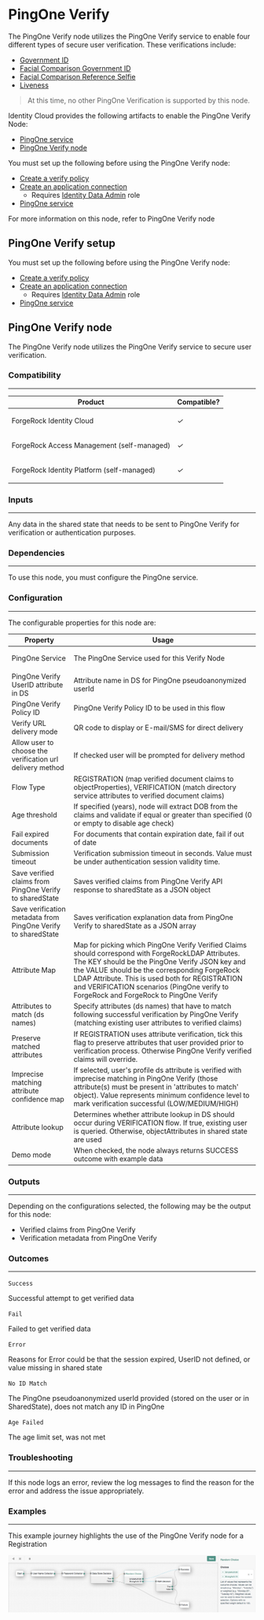 <!--
 * This code is to be used exclusively in connection with Ping Identity Corporation software or services. Ping Identity Corporation only offers such software or services to legal entities who have entered into a binding license agreement with Ping Identity Corporation.
 *
 * Copyright 2024 Ping Identity Corporation. All Rights Reserved
-->

# PingOne Verify

The PingOne Verify node utilizes the PingOne Verify service to enable four different types of secure
user verification. These verifications include:
* [Government ID](https://docs.pingidentity.com/r/en-us/pingone/pingone_pingoneverify_types_of_verification)
* [Facial Comparison Government ID](https://docs.pingidentity.com/r/en-us/pingone/pingone_pingoneverify_types_of_verification)
* [Facial Comparison Reference Selfie](https://docs.pingidentity.com/r/en-us/pingone/pingone_pingoneverify_types_of_verification)
* [Liveness](https://docs.pingidentity.com/r/en-us/pingone/pingone_pingoneverify_types_of_verification)

> At this time, no other PingOne Verification is supported by this node.

Identity Cloud provides the following artifacts to enable the PingOne Verify Node:

* [PingOne service](https://github.com/ForgeRock/tntp-ping-service/tree/cloudprep?tab=readme-ov-file#ping-one-service)
* [PingOne Verify node](https://github.com/ForgeRock/tntp-pingone-verify/blob/final-marcin-mods/README.md#pingone-verify-node)

You must set up the following before using the PingOne Verify node:

* [Create a verify policy](https://docs.pingidentity.com/r/en-us/pingone/pingone_creating_verify_policy)
* [Create an application connection](https://apidocs.pingidentity.com/pingone/main/v1/api/#create-an-application-connection)
  * Requires [Identity Data Admin](https://apidocs.pingidentity.com/pingone/platform/v1/api/#roles) role
* [PingOne service](https://github.com/ForgeRock/tntp-ping-service/tree/cloudprep?tab=readme-ov-file#ping-one-service)

For more information on this node, refer to PingOne Verify node

## PingOne Verify setup
You must set up the following before using the PingOne Verify node:

* [Create a verify policy](https://docs.pingidentity.com/r/en-us/pingone/pingone_creating_verify_policy)
* [Create an application connection](https://apidocs.pingidentity.com/pingone/main/v1/api/#create-an-application-connection)
  * Requires [Identity Data Admin](https://apidocs.pingidentity.com/pingone/platform/v1/api/#roles) role
* [PingOne service](https://github.com/ForgeRock/tntp-ping-service/tree/cloudprep?tab=readme-ov-file#ping-one-service)

## PingOne Verify node
The PingOne Verify node utilizes the PingOne Verify service to secure user verification.

### Compatibility
***

<table>
<colgroup>
<col>
<col>
</colgroup>
<thead>
<tr>
<th>Product</th>
<th>Compatible?</th>
</tr>
</thead>
<tbody>
<tr>
<td><p>ForgeRock Identity Cloud</p></td>
<td><p><span><i>✓</i></span></p></td>
</tr>
<tr>
<td><p>ForgeRock Access Management (self-managed)</p></td>
<td><p><span><i>✓</i></span></p></td>
</tr>
<tr>
<td><p>ForgeRock Identity Platform (self-managed)</p></td>
<td><p><span class="icon"><i class="fa fa-check" title="yes">✓</i></span></p></td>
</tr>
</tbody>
</table>

### Inputs
***
Any data in the shared state that needs to be sent to PingOne Verify for verification or authentication purposes.

### Dependencies
***
To use this node, you must configure the PingOne service.


### Configuration
***
The configurable properties for this node are:


<table><colgroup><col><col></colgroup><thead>
						<tr>
							<th class="entry colsep-1 rowsep-1" id="jzf1692634635960__table_y2d_vml_nyb__entry__1">Property</th>
							<th class="entry colsep-1 rowsep-1" id="jzf1692634635960__table_y2d_vml_nyb__entry__2">Usage</th>
						</tr>
					</thead><tbody class="tbody">
						<tr class="row">
							<td class="entry colsep-1 rowsep-1" headers="jzf1692634635960__table_y2d_vml_nyb__entry__1">
								<p class="p">PingOne Service</p>
							</td>
							<td class="entry colsep-1 rowsep-1" headers="jzf1692634635960__table_y2d_vml_nyb__entry__2">
                The PingOne Service used for this Verify Node</td>
						</tr>



<tr>
    <td>
        PingOne Verify UserID attribute in DS
    </td>
    <td>
        Attribute name in DS for PingOne pseudoanonymized userId
    </td>
</tr>
<tr>
    <td>
        PingOne Verify Policy ID
    </td>
    <td>
        PingOne Verify Policy ID to be used in this flow
    </td>
</tr>

<tr>
    <td>
        Verify URL delivery mode
    </td>
<td>
QR code to display or E-mail/SMS for direct delivery
</td>
</tr>

<tr>
<td>
Allow user to choose the verification url delivery method
</td>
<td>
If checked user will be prompted for delivery method
</td>
</tr>

<tr>
<td>
Flow Type
</td>

<td>
REGISTRATION (map verified document claims to objectProperties), VERIFICATION (match directory service attributes to verified document claims)
</td>
</tr>

<tr>
<td>
Age threshold
</td>

<td>
If specified (years), node will extract DOB from the claims and validate if equal or greater than specified (0 or empty to disable age check)
</td>
</tr>

<tr>
<td>
Fail expired documents
</td>
<td>
For documents that contain expiration date, fail if out of date
</td>
</tr>

<tr>
<td>
Submission timeout
</td>
<td>
Verification submission timeout in seconds. Value must be under authentication session validity time.
</td>
</tr>

<tr>
<td>Save verified claims from PingOne Verify to sharedState</td>
<td>Saves verified claims from PingOne Verify API response to sharedState as a JSON object</td>
</tr>

<tr>
<td>Save verification metadata from PingOne Verify to sharedState</td>
<td>Saves verification explanation data from PingOne Verify to sharedState as a JSON array</td>
</tr>

<tr>
<td>Attribute Map</td>
<td>Map for picking which PingOne Verify Verified Claims should correspond with ForgeRockLDAP Attributes. The KEY should be the PingOne Verify JSON key and the VALUE should be the corresponding ForgeRock LDAP Attribute. This is used both for REGISTRATION and VERIFICATION scenarios (PingOne verify to ForgeRock and ForgeRock to PingOne Verify</td>
</tr>

<tr>
<td>Attributes to match (ds names)</td>
<td>Specify attributes (ds names) that have to match following successful verification by PingOne Verify (matching existing user attributes to verified claims)</td>
</tr>

<tr>
<td>Preserve matched attributes</td>
<td>If REGISTRATION uses attribute verification, tick this flag to preserve attributes that user provided prior to verification process. Otherwise PingOne Verify verified claims will override.</td>
</tr>

<tr>
<td>Imprecise matching attribute confidence map</td>
<td>If selected, user's profile ds attribute is verified with imprecise matching in PingOne Verify (those attribute(s) must be present in 'attributes to match' object). Value represents minimum confidence level to mark verification successful (LOW/MEDIUM/HIGH)</td>
</tr>

<tr>
<td>Attribute lookup</td>
<td>Determines whether attribute lookup in DS should occur during VERIFICATION flow. If true, existing user is queried. Otherwise, objectAttributes in shared state are used</td>
</tr>

<tr>
<td>Demo mode</td>
<td>When checked, the node always returns SUCCESS outcome with example data</td>
</tr>

</tbody></table>


### Outputs
***
Depending on the configurations selected, the following may be the output for this node:
* Verified claims from PingOne Verify
* Verification metadata from PingOne Verify

### Outcomes
***
`Success`

Successful attempt to get verified data

`Fail`

Failed to get verified data

`Error`

Reasons for Error could be that the session expired, UserID not defined, or value
missing in shared state

`No ID Match`

The PingOne pseudoanonymized userId provided (stored on the user or in SharedState), does not match any ID in PingOne

`Age Failed`

The age limit set, was not met
### Troubleshooting
***
If this node logs an error, review the log messages to find the reason for the error and address the issue appropriately.

### Examples
***
This example journey highlights the use of the PingOne Verify node for a Registration

![ScreenShot](./example.png)


